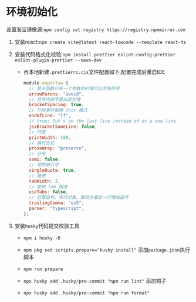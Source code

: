 # 环境初始化

设置淘宝镜像源:`npm config set registry https://registry.npmmirror.com`

1. 安装react:`npm create vite@latest react-lowcode --template react-ts`

2. 安装代码格式化校验:`npm install prettier eslint-config-prettier eslint-plugin-prettier --save-dev`

   * 再本地新建`.prettierrc.cjs`文件配置如下,配置完成后重启IDE

     ```js
     module.exports= {
       // 箭头函数只有一个参数的时候可以忽略括号
       arrowParens: "avoid",
       // 括号内部不要出现空格
       bracketSpacing: true,
       // 行结束符使用 Unix 格式
       endOfLine: "lf",
       // true: Put > on the last line instead of at a new line
       jsxBracketSameLine: false,
       // 行宽
       printWidth: 100,
       // 换行方式
       proseWrap: "preserve",
       // 分号
       semi: false,
       // 使用单引号
       singleQuote: true,
       // 缩进
       tabWidth: 2,
       // 使用 tab 缩进
       useTabs: false,
       // 后置逗号，多行对象、数组在最后一行增加逗号
       trailingComma: "es5",
       parser: "typescript",
     };
     
     ```

     

3. 安装`husky`代码提交校验工具

   * `npm i husky -D`

   * `npm pkg set scripts.prepare="husky install"` 添加`package.josn`执行脚本
   * `npm run prepare`
   * `npx husky add .husky/pre-commit "npm run lint"` 添加钩子
   * `npx husky add .husky/pre-commit "npm run format"`